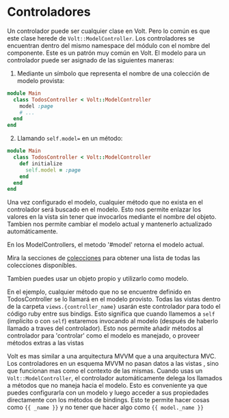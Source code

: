 # Controladores

Un controlador puede ser cualquier clase en Volt. Pero lo común es que este clase herede de ```Volt::ModelController```. Los controladores se encuentran dentro del mismo namespace del módulo con el nombre del componente. Este es un patrón muy común en Volt. El modelo para un controlador puede ser asignado de las siguientes maneras:

1. Mediante un símbolo que representa el nombre de una colección de modelo provista:

```ruby
module Main
  class TodosController < Volt::ModelController
    model :page
    # ...
  end
end
```

2. Llamando `self.model=` en un método:

```ruby
module Main
  class TodosController < Volt::ModelController
    def initialize
      self.model = :page
    end
  end
end
```

Una vez configurado el modelo, cualquier método que no exista en el controlador será buscado en el modelo. Esto nos permite enlazar los valores en la vista sin tener que invocarlos mediante el nombre del objeto. Tambien nos permite cambiar el modelo actual y mantenerlo actualizado automáticamente.

En los ModelControllers, el metodo '#model' retorna el modelo actual.

Mira la secciones de [colecciones](provided_collections.md) para obtener una lista de todas las colecciones disponibles.

Tambien puedes usar un objeto propio y utilizarlo como modelo.

En el ejemplo, cualquier método que no se encuentre definido en TodosController se lo llamará en el modelo provisto. Todas las vistas  dentro de la carpeta ```views.{controller_name}``` usarán este controlador para todo el código ruby entre sus bindigs. Esto significa que cuando llamemos a ```self``` (implicito o con ```self```) estaremos invocando al modelo (después de haberlo llamado a traves del controlador). Esto nos permite añadir métodos al controlador para 'controlar' como el modelo es manejado, o proveer métodos extras a las vistas

Volt es mas similar a una arquitectura MVVM que a una arquitectura MVC. Los controladores en un esquema MVVM no pasan datos a las vistas , sino que funcionan mas como el contexto de las mismas. Cuando usas un ```Volt::ModelController```, el controlador automáticamente delega los llamados a métodos que no maneja hacia el modelo. Esto es conveniente ya que puedes configurarla con un modelo y luego acceder a sus propiedades directamente con los métodos de bindings. Esto te permite hacer cosas como ```{{ _name }}``` y no tener que hacer algo como ```{{ model._name }}```
